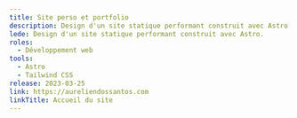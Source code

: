 ```yaml
---
title: Site perso et portfolio
description: Design d'un site statique performant construit avec Astro.
lede: Design d'un site statique performant construit avec Astro.
roles:
  - Développement web
tools:
  - Astro
  - Tailwind CSS
release: 2023-03-25
link: https://aureliendossantos.com
linkTitle: Accueil du site
---
```

